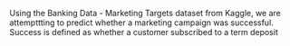 Using the Banking Data - Marketing Targets dataset from Kaggle, we are attempttting to predict whether a marketing campaign was successful. Success is defined as whether a customer subscribed to a term deposit
